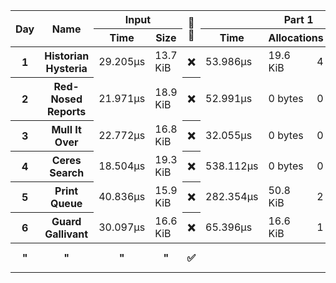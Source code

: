 <table>
  <thread>
    <tr>
      <th rowspan="2">Day</th>
      <th rowspan="2">Name</th>
      <th colspan="2">Input</th>
      <th rowspan="2">🔢🧵</th>
      <th colspan="4">Part 1</th>
      <th colspan="4">Part 2</th>
    </tr>
    <tr>
      <th>Time</th>
      <th>Size</th>
      <th>Time</th>
      <th colspan="2">Allocations</th>
      <th>Result</th>
      <th>Time</th>
      <th colspan="2">Allocations</th>
      <th>Result</th>
    </tr>
  </thread>
  <tbody id="results">
<tr>
<th>1</th>
<th>Historian Hysteria</th>
<td>29.205µs</td>
<td>13.7 KiB</td>
<th>❌</th>
<td>53.986µs</td>
<td>19.6 KiB</td><td>4</td>
<td>1223326</td>
<td>56.402µs</td>
<td>19.6 KiB</td><td>4</td>
<td>21070419</td>
</tr>
<tr>
<th>2</th>
<th>Red-Nosed Reports</th>
<td>21.971µs</td>
<td>18.9 KiB</td>
<th>❌</th>
<td>52.991µs</td>
<td>0 bytes</td><td>0</td>
<td>334</td>
<td>150.19µs</td>
<td>0 bytes</td><td>0</td>
<td>400</td>
</tr>
<tr>
<th>3</th>
<th>Mull It Over</th>
<td>22.772µs</td>
<td>16.8 KiB</td>
<th>❌</th>
<td>32.055µs</td>
<td>0 bytes</td><td>0</td>
<td>165225049</td>
<td>69.613µs</td>
<td>0 bytes</td><td>0</td>
<td>108830766</td>
</tr>
<tr>
<th>4</th>
<th>Ceres Search</th>
<td>18.504µs</td>
<td>19.3 KiB</td>
<th>❌</th>
<td>538.112µs</td>
<td>0 bytes</td><td>0</td>
<td>2514</td>
<td>193.322µs</td>
<td>0 bytes</td><td>0</td>
<td>1888</td>
</tr>
<tr>
<th>5</th>
<th>Print Queue</th>
<td>40.836µs</td>
<td>15.9 KiB</td>
<th>❌</th>
<td>282.354µs</td>
<td>50.8 KiB</td><td>2</td>
<td>5268</td>
<td>351.451µs</td>
<td>50.8 KiB</td><td>2</td>
<td>5799</td>
</tr>
<tr>
<th>6</th>
<th>Guard Gallivant</th>
<td>30.097µs</td>
<td>16.6 KiB</td>
<th>❌</th>
<td>65.396µs</td>
<td>16.6 KiB</td><td>1</td>
<td>5534</td>
<td>27.271224ms</td>
<td>45.7 KiB</td><td>3</td>
<td>2262</td>
</tr>
<tr>
<th>"</th>
<th>"</th>
<th>"</th>
<th>"</th>
<th>✅</th>
<th></th>
<th></th>
<th></th>
<th></th>
<td>10.047493ms</td>
<td>34.0 KiB</td><td>25</td>
<td>2262</td>
</tr>
</tbody>
</table>
